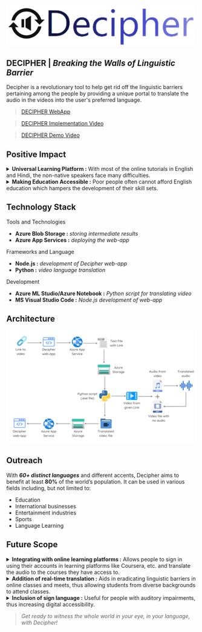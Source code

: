 <img src="./Decipher Assets/public/images/decipher_icon.png" alt="Logo" width="500">

## DECIPHER | <i>Breaking the Walls of Linguistic Barrier</i>


Decipher is a revolutionary tool to help get rid off the linguistic barriers pertaining among the people by providing a unique portal to translate the audio in the videos into the user's preferred language.

 > [DECIPHER WebApp](https://drive.google.com/drive/folders/1Kj14pYZhLOkNpaY5G2cLqHdz-oeetgBc?usp=sharing)

 > [DECIPHER Implementation Video](https://youtu.be/G7GtTPWpFLc)
 
 > [DECIPHER Demo Video](https://youtu.be/mNOibFWrnRU)
 

## Positive Impact
<details>
    <summary><b>Universal Learning Platform :</b> With most of the online tutorials in English and Hindi, the non-native speakers face many difficulties.</summary>
</details>
<details>
    <summary><b>Making Education Accessible :</b> Poor people often cannot afford English education which hampers the development of their skill sets.</summary>
</details>


## Technology Stack
Tools and Technologies
- **Azure Blob Storage :** *storing intermediate results*
- **Azure App Services :** *deploying the web-app*

Frameworks and Language
- **Node.js :** *development of Decipher web-app*
- **Python :** *video language translation*

Development
- **Azure ML Studio/Azure Notebook :** *Python script for translating video*
- **MS Visual Studio Code :** *Node.js development of web-app*


## Architecture
<img src="./Decipher Assets/public/images/DecipherArchitecture.png" alt="Logo" width="700">

## Outreach
With ___60+ distinct languages___ and different accents, Decipher aims to benefit at least __80%__ of the world’s population. It can be used in various fields including, but not limited to:

- Education
- International businesses
- Entertainment industries
- Sports
- Language Learning

## Future Scope
<details>
    <summary><b>Integrating with online learning platforms :</b> Allows people to sign in using their accounts in learning platforms like Coursera, etc. and translate the audio to the courses they have access to.</summary>
</details>
<details>
    <summary><b>Addition of real-time translation :</b> Aids in eradicating linguistic barriers in online classes and meets, thus allowing students from diverse backgrounds to attend classes.</summary>
</details>
<details>
    <summary><b>Inclusion of sign language :</b> Useful for people with auditory impairments, thus increasing digital accessibility.</summary>
</details> 

> <i>Get ready to witness the whole world in your eye, in your language, with Decipher!</i> 
